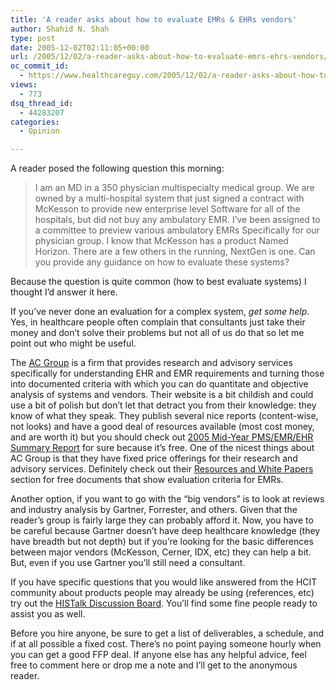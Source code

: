 ```yaml
---
title: 'A reader asks about how to evaluate EMRs & EHRs vendors'
author: Shahid N. Shah
type: post
date: 2005-12-02T02:11:05+00:00
url: /2005/12/02/a-reader-asks-about-how-to-evaluate-emrs-ehrs-vendors/
oc_commit_id:
  - https://www.healthcareguy.com/2005/12/02/a-reader-asks-about-how-to-evaluate-emrs-ehrs-vendors/1478768944
views:
  - 773
dsq_thread_id:
  - 44283207
categories:
  - Opinion

---
```

A reader posed the following question this morning:

> I am an MD in a 350 physician multispecialty medical group. We are owned by a multi-hospital system that just signed a contract with McKesson to provide new enterprise level Software for all of the hospitals, but did not buy any ambulatory EMR. I&#8217;ve been assigned to a committee to preview various ambulatory EMRs Specifically for our physician group. I know that McKesson has a product Named Horizon. There are a few others in the running, NextGen is one. Can you provide any guidance on how to evaluate these systems? 

Because the question is quite common (how to best evaluate systems) I thought I&#8217;d answer it here.

If you&#8217;ve never done an evaluation for a complex system, _get some help_. Yes, in healthcare people often complain that consultants just take their money and don&#8217;t solve their problems but not all of us do that so let me point out who might be useful.

The [AC Group][1] is a firm that provides research and advisory services specifically for understanding EHR and EMR requirements and turning those into documented criteria with which you can do quantitate and objective analysis of systems and vendors. Their website is a bit childish and could use a bit of polish but don&#8217;t let that detract you from their knowledge: they know of what they speak. They publish several nice reports (content-wise, not looks) and have a good deal of resources available (most cost money, and are worth it) but you should check out [2005 Mid-Year PMS/EMR/EHR Summary Report][2] for sure because it&#8217;s free. One of the nicest things about AC Group is that they have fixed price offerings for their research and advisory services. Definitely check out their [Resources and White Papers][3] section for free documents that show evaluation criteria for EMRs.

Another option, if you want to go with the &#8220;big vendors&#8221; is to look at reviews and industry analysis by Gartner, Forrester, and others. Given that the reader&#8217;s group is fairly large they can probably afford it. Now, you have to be careful because Gartner doesn&#8217;t have deep healthcare knowledge (they have breadth but not depth) but if you&#8217;re looking for the basic differences between major vendors (McKesson, Cerner, IDX, etc) they can help a bit. But, even if you use Gartner you&#8217;ll still need a consultant.

If you have specific questions that you would like answered from the HCIT community about products people may already be using (references, etc) try out the [HISTalk Discussion Board][4]. You&#8217;ll find some fine people ready to assist you as well.

Before you hire anyone, be sure to get a list of deliverables, a schedule, and if at all possible a fixed cost. There&#8217;s no point paying someone hourly when you can get a good FFP deal. If anyone else has any helpful advice, feel free to comment here or drop me a note and I&#8217;ll get to the anonymous reader.

 [1]: http://www.acgroup.org/pages/395598/index.htm
 [2]: http://www.acgroup.org/images/2005_Mid-Year_EHR_Study_-_Summary_Results.pdf
 [3]: http://www.acgroup.org/pages/396843/index.htm
 [4]: http://www.histalk.com/bb/